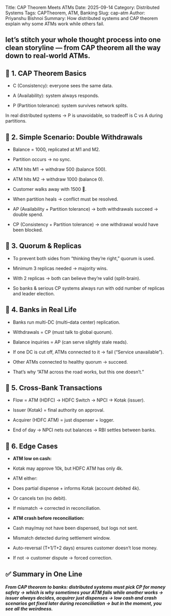 Title: CAP Theorem Meets ATMs
Date: 2025-09-14
Category: Distributed Systems
Tags: CAPTheorem, ATM, Banking
Slug: cap-atm
Author: Priyanshu Bishnoi
Summary: How distributed systems and CAP theorem explain why some ATMs work while others fail.

## let’s stitch your whole thought process into one clean storyline — from CAP theorem all the way down to real-world ATMs.

## 🧩 1. CAP Theorem Basics

* C (Consistency): everyone sees the same data.

* A (Availability): system always responds.

* P (Partition tolerance): system survives network splits.

In real distributed systems → P is unavoidable, so tradeoff is C vs A during partitions.

## 🧩 2. Simple Scenario: Double Withdrawals

* Balance = 1000, replicated at M1 and M2.

* Partition occurs → no sync.

* ATM hits M1 → withdraw 500 (balance 500).

* ATM hits M2 → withdraw 1000 (balance 0).

* Customer walks away with 1500 🥲.

* When partition heals → conflict must be resolved.

* AP (Availability + Partition tolerance) → both withdrawals succeed → double spend.

* CP (Consistency + Partition tolerance) → one withdrawal would have been blocked.

## 🧩 3. Quorum & Replicas

* To prevent both sides from “thinking they’re right,” quorum is used.

* Minimum 3 replicas needed → majority wins.

* With 2 replicas → both can believe they’re valid (split-brain).

* So banks & serious CP systems always run with odd number of replicas and leader election.

## 🧩 4. Banks in Real Life

* Banks run multi-DC (multi–data center) replication.

* Withdrawals = CP (must talk to global quorum).

* Balance inquiries = AP (can serve slightly stale reads).

* If one DC is cut off, ATMs connected to it → fail (“Service unavailable”).

* Other ATMs connected to healthy quorum → succeed.

* That’s why “ATM across the road works, but this one doesn’t.”

## 🧩 5. Cross-Bank Transactions

* Flow = ATM (HDFC) → HDFC Switch → NPCI → Kotak (issuer).

* Issuer (Kotak) = final authority on approval.

* Acquirer (HDFC ATM) = just dispenser + logger.

* End of day → NPCI nets out balances → RBI settles between banks.

## 🧩 6. Edge Cases

* **ATM low on cash:**

* Kotak may approve 10k, but HDFC ATM has only 4k.

* ATM either:

* Does partial dispense + informs Kotak (account debited 4k).

* Or cancels txn (no debit).

* If mismatch → corrected in reconciliation.

* **ATM crash before reconciliation:**

* Cash may/may not have been dispensed, but logs not sent.

* Mismatch detected during settlement window.

* Auto-reversal (T+1/T+2 days) ensures customer doesn’t lose money.

* If not → customer dispute → forced correction.

## ✅ Summary in One Line

##### From CAP theorem to banks: distributed systems must pick CP for money safety → which is why sometimes your ATM fails while another works → issuer always decides, acquirer just dispenses → low cash and crash scenarios get fixed later during reconciliation → but in the moment, you see all the weirdness.